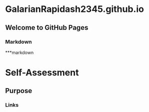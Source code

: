 # GalarianRapidash2345.github.io

## Welcome to GitHub Pages


### Markdown

***markdown


# Self-Assessment
## Purpose
### Links





